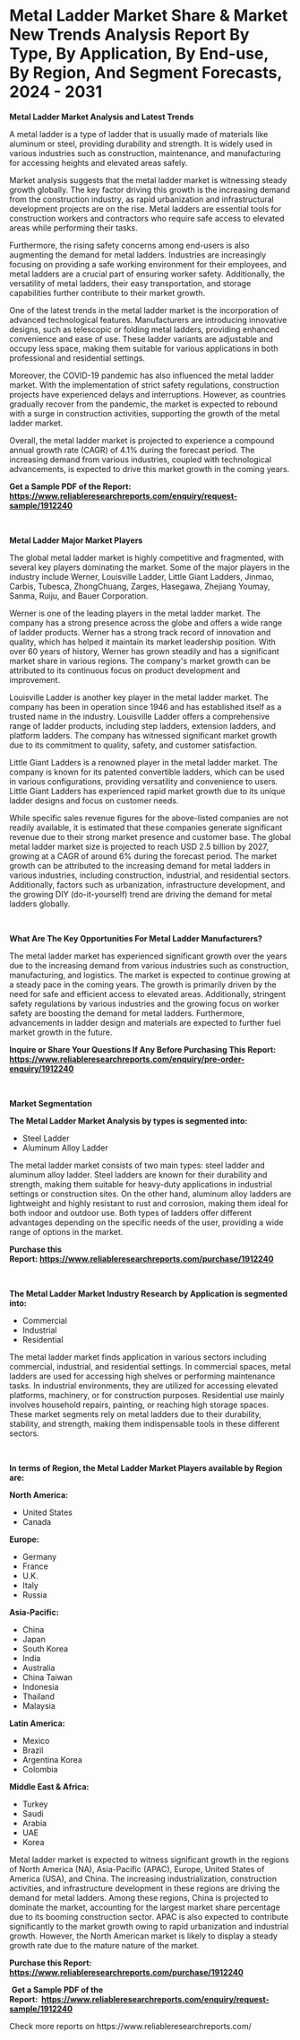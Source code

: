 <p><h1>Metal Ladder Market Share & Market New Trends Analysis Report By Type, By Application, By End-use, By Region, And Segment Forecasts, 2024 - 2031</h1></p><p><strong>Metal Ladder Market Analysis and Latest Trends</strong></p>
<p><p>A metal ladder is a type of ladder that is usually made of materials like aluminum or steel, providing durability and strength. It is widely used in various industries such as construction, maintenance, and manufacturing for accessing heights and elevated areas safely.</p><p>Market analysis suggests that the metal ladder market is witnessing steady growth globally. The key factor driving this growth is the increasing demand from the construction industry, as rapid urbanization and infrastructural development projects are on the rise. Metal ladders are essential tools for construction workers and contractors who require safe access to elevated areas while performing their tasks.</p><p>Furthermore, the rising safety concerns among end-users is also augmenting the demand for metal ladders. Industries are increasingly focusing on providing a safe working environment for their employees, and metal ladders are a crucial part of ensuring worker safety. Additionally, the versatility of metal ladders, their easy transportation, and storage capabilities further contribute to their market growth.</p><p>One of the latest trends in the metal ladder market is the incorporation of advanced technological features. Manufacturers are introducing innovative designs, such as telescopic or folding metal ladders, providing enhanced convenience and ease of use. These ladder variants are adjustable and occupy less space, making them suitable for various applications in both professional and residential settings.</p><p>Moreover, the COVID-19 pandemic has also influenced the metal ladder market. With the implementation of strict safety regulations, construction projects have experienced delays and interruptions. However, as countries gradually recover from the pandemic, the market is expected to rebound with a surge in construction activities, supporting the growth of the metal ladder market.</p><p>Overall, the metal ladder market is projected to experience a compound annual growth rate (CAGR) of 4.1% during the forecast period. The increasing demand from various industries, coupled with technological advancements, is expected to drive this market growth in the coming years.</p></p>
<p><strong>Get a Sample PDF of the Report:&nbsp; <a href="https://www.reliableresearchreports.com/enquiry/request-sample/1912240">https://www.reliableresearchreports.com/enquiry/request-sample/1912240</a></strong></p>
<p>&nbsp;</p>
<p><strong>Metal Ladder Major Market Players</strong></p>
<p><p>The global metal ladder market is highly competitive and fragmented, with several key players dominating the market. Some of the major players in the industry include Werner, Louisville Ladder, Little Giant Ladders, Jinmao, Carbis, Tubesca, ZhongChuang, Zarges, Hasegawa, Zhejiang Youmay, Sanma, Ruiju, and Bauer Corporation.</p><p>Werner is one of the leading players in the metal ladder market. The company has a strong presence across the globe and offers a wide range of ladder products. Werner has a strong track record of innovation and quality, which has helped it maintain its market leadership position. With over 60 years of history, Werner has grown steadily and has a significant market share in various regions. The company's market growth can be attributed to its continuous focus on product development and improvement.</p><p>Louisville Ladder is another key player in the metal ladder market. The company has been in operation since 1946 and has established itself as a trusted name in the industry. Louisville Ladder offers a comprehensive range of ladder products, including step ladders, extension ladders, and platform ladders. The company has witnessed significant market growth due to its commitment to quality, safety, and customer satisfaction.</p><p>Little Giant Ladders is a renowned player in the metal ladder market. The company is known for its patented convertible ladders, which can be used in various configurations, providing versatility and convenience to users. Little Giant Ladders has experienced rapid market growth due to its unique ladder designs and focus on customer needs.</p><p>While specific sales revenue figures for the above-listed companies are not readily available, it is estimated that these companies generate significant revenue due to their strong market presence and customer base. The global metal ladder market size is projected to reach USD 2.5 billion by 2027, growing at a CAGR of around 6% during the forecast period. The market growth can be attributed to the increasing demand for metal ladders in various industries, including construction, industrial, and residential sectors. Additionally, factors such as urbanization, infrastructure development, and the growing DIY (do-it-yourself) trend are driving the demand for metal ladders globally.</p></p>
<p>&nbsp;</p>
<p><strong>What Are The Key Opportunities For Metal Ladder Manufacturers?</strong></p>
<p><p>The metal ladder market has experienced significant growth over the years due to the increasing demand from various industries such as construction, manufacturing, and logistics. The market is expected to continue growing at a steady pace in the coming years. The growth is primarily driven by the need for safe and efficient access to elevated areas. Additionally, stringent safety regulations by various industries and the growing focus on worker safety are boosting the demand for metal ladders. Furthermore, advancements in ladder design and materials are expected to further fuel market growth in the future.</p></p>
<p><strong>Inquire or Share Your Questions If Any Before Purchasing This Report: <a href="https://www.reliableresearchreports.com/enquiry/pre-order-enquiry/1912240">https://www.reliableresearchreports.com/enquiry/pre-order-enquiry/1912240</a></strong></p>
<p>&nbsp;</p>
<p><strong>Market Segmentation</strong></p>
<p><strong>The Metal Ladder Market Analysis by types is segmented into:</strong></p>
<p><ul><li>Steel Ladder</li><li>Aluminum Alloy Ladder</li></ul></p>
<p><p>The metal ladder market consists of two main types: steel ladder and aluminum alloy ladder. Steel ladders are known for their durability and strength, making them suitable for heavy-duty applications in industrial settings or construction sites. On the other hand, aluminum alloy ladders are lightweight and highly resistant to rust and corrosion, making them ideal for both indoor and outdoor use. Both types of ladders offer different advantages depending on the specific needs of the user, providing a wide range of options in the market.</p></p>
<p><strong>Purchase this Report:&nbsp;<a href="https://www.reliableresearchreports.com/purchase/1912240">https://www.reliableresearchreports.com/purchase/1912240</a></strong></p>
<p>&nbsp;</p>
<p><strong>The Metal Ladder Market Industry Research by Application is segmented into:</strong></p>
<p><ul><li>Commercial</li><li>Industrial</li><li>Residential</li></ul></p>
<p><p>The metal ladder market finds application in various sectors including commercial, industrial, and residential settings. In commercial spaces, metal ladders are used for accessing high shelves or performing maintenance tasks. In industrial environments, they are utilized for accessing elevated platforms, machinery, or for construction purposes. Residential use mainly involves household repairs, painting, or reaching high storage spaces. These market segments rely on metal ladders due to their durability, stability, and strength, making them indispensable tools in these different sectors.</p></p>
<p>&nbsp;</p>
<p><strong>In terms of Region, the Metal Ladder Market Players available by Region are:</strong></p>
<p>
    <p> <strong> North America: </strong>
        <ul>
            <li>United States</li>
            <li>Canada</li>
        </ul>
        </p> 
    <p> <strong> Europe: </strong>
        <ul>
            <li>Germany</li>
            <li>France</li>
            <li>U.K.</li>
            <li>Italy</li>
            <li>Russia</li>
        </ul>
        </p> 
    <p> <strong> Asia-Pacific: </strong>
        <ul>
            <li>China</li>
            <li>Japan</li>
            <li>South Korea</li>
            <li>India</li>
            <li>Australia</li>
            <li>China Taiwan</li>
            <li>Indonesia</li>
            <li>Thailand</li>
            <li>Malaysia</li>
        </ul>
        </p> 
    <p> <strong> Latin America: </strong>
        <ul>
            <li>Mexico</li>
            <li>Brazil</li>
            <li>Argentina Korea</li>
            <li>Colombia</li>
        </ul>
        </p> 
    <p> <strong> Middle East & Africa: </strong>
        <ul>
            <li>Turkey</li>
            <li>Saudi</li>
            <li>Arabia</li>
            <li>UAE</li>
            <li>Korea</li>
        </ul>
    </p>
    </p>
<p><p>Metal ladder market is expected to witness significant growth in the regions of North America (NA), Asia-Pacific (APAC), Europe, United States of America (USA), and China. The increasing industrialization, construction activities, and infrastructure development in these regions are driving the demand for metal ladders. Among these regions, China is projected to dominate the market, accounting for the largest market share percentage due to its booming construction sector. APAC is also expected to contribute significantly to the market growth owing to rapid urbanization and industrial growth. However, the North American market is likely to display a steady growth rate due to the mature nature of the market.</p></p>
<p><strong>Purchase this Report: <a href="https://www.reliableresearchreports.com/purchase/1912240">https://www.reliableresearchreports.com/purchase/1912240</a></strong></p>
<p>&nbsp;<strong>Get a Sample PDF of the Report:&nbsp;&nbsp;<a href="https://www.reliableresearchreports.com/enquiry/request-sample/1912240">https://www.reliableresearchreports.com/enquiry/request-sample/1912240</a></strong></p>
<p><strong></strong></p>
<p>Check more reports on https://www.reliableresearchreports.com/</p>